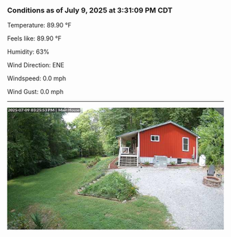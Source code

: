 ### Conditions as of July 9, 2025 at 3:31:09 PM CDT 

Temperature: 89.90 &deg;F

Feels like: 89.90 &deg;F

Humidity: 63%

Wind Direction: ENE

Windspeed: 0.0 mph

Wind Gust: 0.0 mph

---

<img src="./images/latest.jpeg"/>

